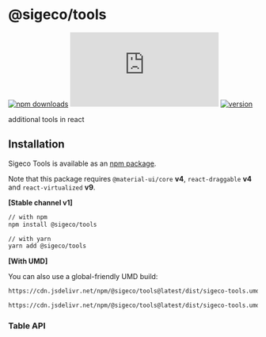 # @sigeco/tools
[![npm downloads](https://img.shields.io/npm/dt/@sigeco/tools.svg?maxAge=2592000)](http://npmjs.com/package/@sigeco/tools)
[![gzip size](https://img.badgesize.io/https:/npmcdn.com/@sigeco/tools/dist/sigeco-tools.umd.min.js?compression=gzip)]()
[![version](https://img.shields.io/npm/v/@sigeco/tools.svg)]()

additional tools in react

## Installation

Sigeco Tools is available as an [npm package](https://www.npmjs.com/package/@sigeco/tools).

Note that this package requires `@material-ui/core` **v4**, `react-draggable` **v4** and `react-virtualized` **v9**.

**[Stable channel v1]**

```sh
// with npm
npm install @sigeco/tools

// with yarn
yarn add @sigeco/tools
```

**[With UMD]**

You can also use a global-friendly UMD build:

```html
https://cdn.jsdelivr.net/npm/@sigeco/tools@latest/dist/sigeco-tools.umd.js

https://cdn.jsdelivr.net/npm/@sigeco/tools@latest/dist/sigeco-tools.umd.min.js
```

### Table API

